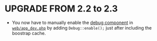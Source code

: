 UPGRADE FROM 2.2 to 2.3
=======================

 * You now have to manually enable the [debug component](http://symfony.com/blog/new-in-symfony-2-3-new-debug-component) in [`web/app_dev.php`](https://github.com/symfony/symfony-standard/blob/2.3/web/app_dev.php)
   by adding `Debug::enable();` just after including the boostrap cache.
